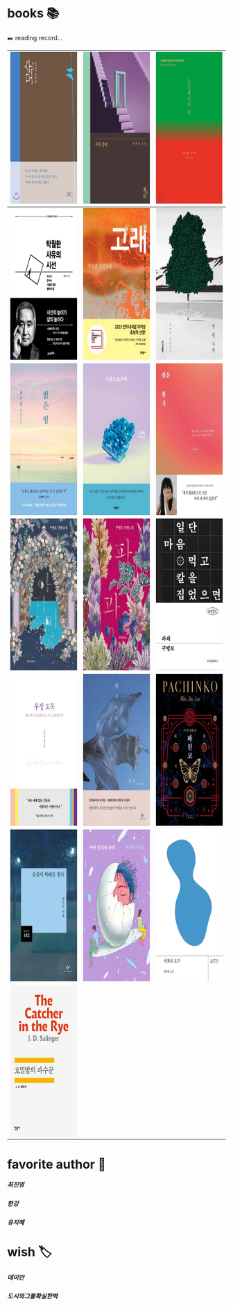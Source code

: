 # books 📚
✒️ reading record...

| <img src="/images/모순.PNG" width="250" height="350"/> | <img src="/images/구의증명.PNG" width="250" height="350"/> | <img src="/images/노르웨이의숲.PNG" width="250" height="350"/> |
| ------------ | ------------- | ------------- |
| <img src="/images/탁월한사유의시선.PNG" width="250" height="350"/> | <img src="/images/고래.PNG" width="250" height="350"/>  | <img src="/images/단한사람.PNG" width="250" height="350"/>  |
| <img src="/images/밝은밤.PNG" width="250" height="350"/> | <img src="/images/시선으로부터.PNG" width="250" height="350"/>  | <img src="/images/쉬운천국.PNG" width="250" height="350"/>  |
| <img src="/images/아가미.PNG" width="250" height="350"/> | <img src="/images/파과.PNG" width="250" height="350"/>  | <img src="/images/파쇄.PNG" width="250" height="350"/>  |
| <img src="/images/우정도둑.PNG" width="250" height="350"/> | <img src="/images/채식주의자.PNG" width="250" height="350"/>  | <img src="/images/파친코.PNG" width="250" height="350"/>  |
| <img src="/images/슬픔이택배로왔다.PNG" width="250" height="350"/> | <img src="/images/어떤물질의사랑.PNG" width="250" height="350"/>  | <img src="/images/세계의호수.PNG" width="250" height="350"/>  |
| <img src="/images/호밀밭의파수꾼.PNG" width="250" height="350"/> |   |   |

# favorite author 📌
##### 최진영
##### 한강
##### 유지혜

# wish 🏷
##### 데미안
##### 도시와그불확실한벽
